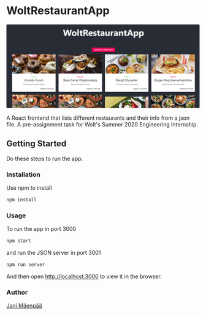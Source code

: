 # WoltRestaurantApp

![appImage](/appImage.png)

A React frontend that lists different restaurants and their info from a json file. A pre-assignment task for Wolt's Summer 2020 Engineering Internship.

## Getting Started

Do these steps to run the app.

### Installation

Use npm to install

```bash
npm install
```

### Usage

To run the app in port 3000

```bash
npm start
```

and run the JSON server in port 3001

```bash
npm run server
```

And then open [http://localhost:3000](http://localhost:3000) to view it in the browser.

### Author

[Jani Mäenpää](https://github.com/janimaenpaa)

